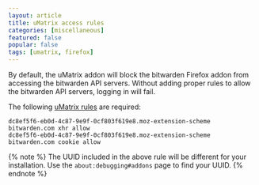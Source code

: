 ```yaml
---
layout: article
title: uMatrix access rules
categories: [miscellaneous]
featured: false
popular: false
tags: [umatrix, firefox]
---
```


By default, the uMatrix addon will block the bitwarden Firefox addon from accessing the bitwarden API servers. Without adding proper rules to allow the bitwarden API servers, logging in will fail.

The following [uMatrix rules](https://github.com/gorhill/uMatrix/wiki/Rules-syntax) are required:

```
dc8ef5f6-eb0d-4c87-9e9f-0cf803f619e8.moz-extension-scheme bitwarden.com xhr allow
dc8ef5f6-eb0d-4c87-9e9f-0cf803f619e8.moz-extension-scheme bitwarden.com cookie allow
```

{% note %}
The UUID included in the above rule will be different for your installation.
Use the `about:debugging#addons` page to find your UUID.
{% endnote %}
